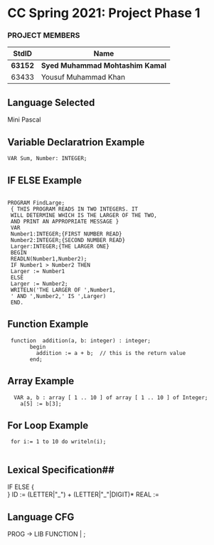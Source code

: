 # CC Spring 2021: Project Phase 1 #
### PROJECT MEMBERS ###
StdID | Name
------------ | -------------
**63152** | **Syed Muhammad Mohtashim Kamal**
63433 | Yousuf Muhammad Khan


## Language Selected ##
Mini Pascal

## Variable Declaratrion Example ##
```
VAR Sum, Number: INTEGER; 
```

## IF ELSE Example ##
```

PROGRAM FindLarge;
 { THIS PROGRAM READS IN TWO INTEGERS. IT
 WILL DETERMINE WHICH IS THE LARGER OF THE TWO,
 AND PRINT AN APPROPRIATE MESSAGE }
 VAR
 Number1:INTEGER;{FIRST NUMBER READ}
 Number2:INTEGER;{SECOND NUMBER READ}
 Larger:INTEGER;{THE LARGER ONE}
 BEGIN
 READLN(Number1,Number2);
 IF Number1 > Number2 THEN
 Larger := Number1
 ELSE
 Larger := Number2;
 WRITELN('THE LARGER OF ',Number1,
 ' AND ',Number2,' IS ',Larger)
 END. 
 ```
## Function Example ##
```
 function  addition(a, b: integer) : integer;    
       begin      
         addition := a + b;  // this is the return value     
       end;    
```
## Array Example ##
```
  VAR a, b : array [ 1 .. 10 ] of array [ 1 .. 10 ] of Integer;
    a[5] := b[3];    
```
## For Loop Example ##
```
 for i:= 1 to 10 do writeln(i);
 
```




## Lexical Specification##
IF
ELSE
{    
}
ID := (LETTER|"\_") + (LETTER|"\_"|DIGIT)*
REAL :=

## Language CFG ##

PROG -> LIB FUNCTION | ;
